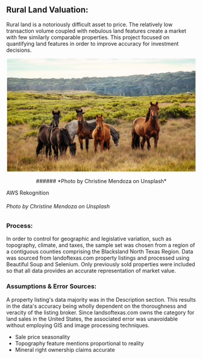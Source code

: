 ## Rural Land Valuation:

Rural land is a notoriously difficult asset to price. The relatively low transaction volume coupled with nebulous land features create a market with few similarly comparable properties. This project focused on quantifying land features in order to improve accuracy for investment decisions.

<p align="center">
<img src="https://github.com/rwmyers46/Rural-Land-Valuation/blob/master/images/horses.jpg" width="500" height="300"/>
</p>
<p align="center">###### *Photo by Christine Mendoza on Unsplash*</p>
<figcaption>AWS Rekognition</figcaption>

###### *Photo by Christine Mendoza on Unsplash*

### Process:

In order to control for geographic and legislative variation, such as topography, climate, and taxes, the sample set was chosen from a region of a contiguous counties comprising the Blacksland North Texas Region. Data was sourced from landoftexas.com property listings and processed using Beautiful Soup and Selenium. Only previously sold properties were included so that all data provides an accurate representation of market value.

### Assumptions & Error Sources:

A property listing's data majority was in the Description section. This results in the data's accuracy being wholly dependent on the thoroughness and veracity of the listing broker. Since landsoftexas.com owns the category for land sales in the United States, the associated error was unavoidable without employing GIS and image processing techniques. 

* Sale price seasonality
* Topography feature mentions proportional to reality
* Mineral right ownership claims accurate



